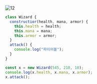 <br>

![12](https://user-images.githubusercontent.com/75867748/107371656-de281f00-6b27-11eb-9fe1-85850c816ded.png)

```js
class Wizard {
  constructior(health, mana, armor) {
    this.health = health;
    this.mana = mana;
    this.armor = armor;
  }
  attack() {
    console.log("파이어볼");
  }
}

const x = new Wizard(545, 210, 10);
console.log(x.health, x.mana, x.armor);
x.attack();
```
